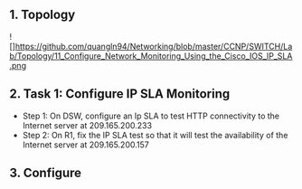 ## 1. Topology
![]https://github.com/quangln94/Networking/blob/master/CCNP/SWITCH/Lab/Topology/11_Configure_Network_Monitoring_Using_the_Cisco_IOS_IP_SLA.png
## 2. Task 1: Configure IP SLA Monitoring
- Step 1: On DSW, configure an Ip SLA to test HTTP connectivity to the Internet server at 209.165.200.233
- Step 2: On R1, fix the IP SLA test so that it will test the availability of the Internet server at 209.165.200.157

## 3. Configure
